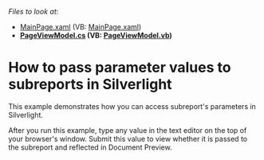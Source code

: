 <!-- default file list -->
*Files to look at*:

* [MainPage.xaml](./CS/SilverlightApplication15/MainPage.xaml) (VB: [MainPage.xaml](./VB/SilverlightApplication15/MainPage.xaml))
* **[PageViewModel.cs](./CS/SilverlightApplication15/PageViewModel.cs) (VB: [PageViewModel.vb](./VB/SilverlightApplication15/PageViewModel.vb))**
<!-- default file list end -->
# How to pass parameter values to subreports in Silverlight


<p>This example demonstrates how you can access subreport's parameters in Silverlight.</p><p>After you run this example, type any value in the text editor on the top of your browser's window. Submit this value to view whether it is passed to the subreport and reflected in Document Preview.</p><p></p>

<br/>


